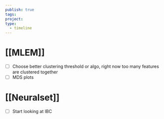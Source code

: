 ```yaml
---
publish: true
tags: 
project: 
type:
  - timeline
---
```

# [[MLEM]]
- [ ] Choose better clustering threshold or algo, right now too many features are clustered together
- [ ] MDS plots
# [[Neuralset]]
- [ ] Start looking at IBC